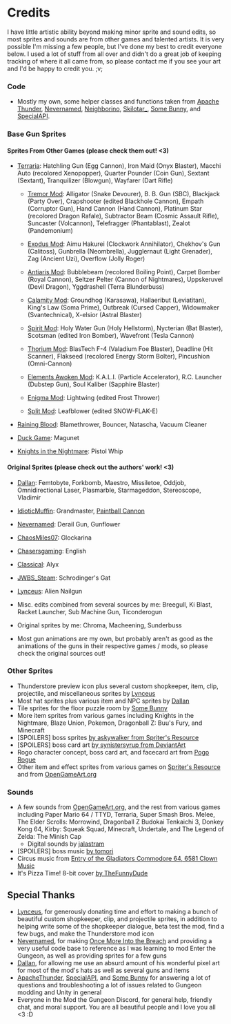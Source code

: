 # Credits

I have little artistic ability beyond making minor sprite and sound edits, so most sprites and sounds are from other games and talented artists. It is very possible I'm missing a few people, but I've done my best to credit everyone below. I used a lot of stuff from all over and didn't do a great job of keeping tracking of where it all came from, so please contact me if you see your art and I'd be happy to credit you. ;v;

### Code

- Mostly my own, some helper classes and functions taken from [Apache Thunder](https://github.com/ApacheThunder/ExpandTheGungeon/tree/BepInEx), [Nevernamed](https://github.com/Nevernamed22/OnceMoreIntoTheBreach/tree/master), [Neighborino](https://github.com/Neighborin0/FrostAndGunfire), [Skilotar_](https://github.com/Skilotar/Knife_to_a_Gunfight/), [Some Bunny](https://github.com/Some-Bunny/Planetside), and [SpecialAPI](https://github.com/SpecialAPI/ModTheGungeonAPI).

### Base Gun Sprites

#### Sprites From Other Games (please check them out! <3)

  - [Terraria](https://terraria.wiki.gg/wiki/List_of_weapons): Hatchling Gun (Egg Cannon), Iron Maid (Onyx Blaster), Macchi Auto (recolored Xenopopper), Quarter Pounder (Coin Gun), Sextant (Sextant), Tranquilizer (Blowgun), Wayfarer (Dart Rifle)

    - [Tremor Mod](https://tremormod.fandom.com/wiki/Weapons): Alligator (Snake Devourer), B. B. Gun (SBC), Blackjack (Party Over), Crapshooter (edited Blackhole Cannon), Empath (Corruptor Gun), Hand Cannon (Hand Cannon), Platinum Star (recolored Dragon Rafale), Subtractor Beam (Cosmic Assault Rifle), Suncaster (Volcannon), Telefragger (Phantablast), Zealot (Pandemonium)

    - [Exodus Mod](https://exodusmod.fandom.com/wiki/Weapons): Aimu Hakurei (Clockwork Annihilator), Chekhov's Gun (Calitoss), Gunbrella (Neombrella), Jugglernaut (Light Grenader), Zag (Ancient Uzi), Overflow (Jolly Roger)

    - [Antiaris Mod](https://antiaris.fandom.com/wiki/Weapons): Bubblebeam (recolored Boiling Point), Carpet Bomber (Royal Cannon), Seltzer Pelter (Cannon of Nightmares), Uppskeruvel (Devil Dragon), Yggdrashell (Terra Blunderbuss)

    - [Calamity Mod](https://calamitymod.wiki.gg/wiki/Weapons): Groundhog (Karasawa), Hallaeribut (Leviatitan), King's Law (Soma Prime), Outbreak (Cursed Capper), Widowmaker (Svantechnical), X-elsior (Astral Blaster)

    - [Spirit Mod](https://spiritmod.wiki.gg/wiki/Weapons): Holy Water Gun (Holy Hellstorm), Nycterian (Bat Blaster), Scotsman (edited Iron Bomber), Wavefront (Tesla Cannon)

    - [Thorium Mod](https://thoriummod.wiki.gg/wiki/Weapons): BlasTech F-4 (Valadium Foe Blaster), Deadline (Hit Scanner), Flakseed (recolored Energy Storm Bolter), Pincushion (Omni-Cannon)

    - [Elements Awoken Mod](https://elementsawoken.fandom.com/wiki/Weapons): K.A.L.I. (Particle Accelerator), R.C. Launcher (Dubstep Gun), Soul Kaliber (Sapphire Blaster)

    - [Enigma Mod](https://enigmamod.fandom.com/wiki/Weapons): Lightwing (edited Frost Thrower)
    
    - [Split Mod](https://splitmod.fandom.com/wiki/SNOW-FLAK-E): Leafblower (edited SNOW-FLAK-E)

  - [Raining Blood](https://store.steampowered.com/app/2147530/Raining_Blood_Hellfire/): Blamethrower, Bouncer, Natascha, Vacuum Cleaner

  - [Duck Game](https://store.steampowered.com/app/312530/Duck_Game/): Magunet

  - [Knights in the Nightmare](https://www.spriters-resource.com/psp/knightsinthenightmare/sheet/172920/): Pistol Whip

#### Original Sprites (please check out the authors' work! <3)

  - [Dallan](https://thunderstore.io/c/enter-the-gungeon/p/Dallan/): Femtobyte, Forkbomb, Maestro, Missiletoe, Oddjob, Omnidirectional Laser, Plasmarble, Starmageddon, Stereoscope, Vladimir

  - [IdioticMuffin](https://www.reddit.com/r/EnterTheGungeon/comments/et316d/yet_even_more_gun_concepts_for_gungeon/): Grandmaster, [Paintball Cannon](https://www.reddit.com/r/EnterTheGungeon/comments/clkr07/splat_the_gungeon_weapon_concepts/)

  - [Nevernamed](https://thunderstore.io/c/enter-the-gungeon/p/Nevernamed/): Derail Gun, Gunflower

  - [ChaosMiles07](https://www.spriters-resource.com/custom_edited/thelegendofzeldacustoms/sheet/66258/): Glockarina

  - [Chasersgaming](https://opengameart.org/content/asset-pack-8-ball-pool): English

  - [Classical](https://discord.com/channels/212584696410800130/287297297761435650/538560757365866511): Alyx

  - [JWBS_Steam](https://www.reddit.com/r/NuclearThrone/comments/5bwpdu/weapon_idea_spritesheet_names_in_comments/): Schrodinger's Gat

  - [Lynceus](https://thunderstore.io/c/enter-the-gungeon/p/Lynceus/): Alien Nailgun

  - Misc. edits combined from several sources by me: Breegull, Ki Blast, Racket Launcher, Sub Machine Gun, Ticonderogun
  
  - Original sprites by me: Chroma, Macheening, Sunderbuss

  - Most gun animations are my own, but probably aren't as good as the animations of the guns in their respective games / mods, so please check the original sources out!

### Other Sprites

* Thunderstore preview icon plus several custom shopkeeper, item, clip, projectile, and miscellaneous sprites by [Lynceus](https://thunderstore.io/c/enter-the-gungeon/p/Lynceus/)
* Most hat sprites plus various item and NPC sprites by [Dallan](https://thunderstore.io/c/enter-the-gungeon/p/Dallan/)
* Tile sprites for the floor puzzle room by [Some Bunny](https://thunderstore.io/c/enter-the-gungeon/p/TeamPlanetside/)
* More item sprites from various games including Knights in the Nightmare, Blaze Union, Pokemon, Dragonball Z: Buu's Fury, and Minecraft
* [SPOILERS] boss sprites [by askywalker from Spriter's Resource](https://www.spriters-resource.com/custom_edited/undertalecustoms/sheet/126792/)
* [SPOILERS] boss card art [by synistersyrup from DeviantArt](https://www.deviantart.com/synistersyrup/art/Sans-Uses-Flirt-665517108)
* Rogo character concept, boss card art, and facecard art from [Pogo Rogue](https://store.steampowered.com/app/2870280/Pogo_Rogue/)
* Other item and effect sprites from various games on [Spriter's Resource](https://www.spriters-resource.com/) and from [OpenGameArt.org](https://opengameart.org)
	
### Sounds

* A few sounds from [OpenGameArt.org](https://opengameart.org), and the rest from various games including Paper Mario 64 / TTYD, Terraria, Super Smash Bros. Melee, The Elder Scrolls: Morrowind, Dragonball Z Budokai Tenkaichi 3, Donkey Kong 64, Kirby: Squeak Squad, Minecraft, Undertale, and The Legend of Zelda: The Minish Cap 
	* Digital sounds by [jalastram](https://opengameart.org/content/sound-effects-sfx003)
* [SPOILERS] boss music [by tomori](https://www.youtube.com/watch?v=pC_7lrh6mGs)
* Circus music from [Entry of the Gladiators Commodore 64, 6581 Clown Music](https://www.youtube.com/watch?v=ZnHwPX2WxZs)
* It's Pizza Time! 8-bit cover [by TheFunnyDude](https://www.youtube.com/watch?v=lRFWKvmOGXY)

## Special Thanks

- [Lynceus](https://thunderstore.io/c/enter-the-gungeon/p/Lynceus/), for generously donating time and effort to making a bunch of beautiful custom shopkeeper, clip, and projectile sprites, in addition to helping write some of the shopkeeper dialogue, beta test the mod, find a few bugs, and make the Thunderstore mod icon
- [Nevernamed](https://thunderstore.io/c/enter-the-gungeon/p/Nevernamed/), for making [Once More Into the Breach](https://thunderstore.io/c/enter-the-gungeon/p/Nevernamed/Once_More_Into_The_Breach/) and providing a very useful code base to reference as I was learning to mod Enter the Gungeon, as well as providing sprites for a few guns
- [Dallan](https://thunderstore.io/c/enter-the-gungeon/p/Dallan/), for allowing me use an absurd amount of his wonderful pixel art for most of the mod's hats as well as several guns and items
- [ApacheThunder](https://thunderstore.io/c/enter-the-gungeon/p/ApacheThunder/), [SpecialAPI](https://thunderstore.io/c/enter-the-gungeon/p/SpecialAPI/), and [Some Bunny](https://thunderstore.io/c/enter-the-gungeon/p/TeamPlanetside/) for answering a lot of questions and troubleshooting a lot of issues related to Gungeon modding and Unity in general
- Everyone in the Mod the Gungeon Discord, for general help, friendly chat, and moral support. You are all beautiful people and I love you all <3 :D
